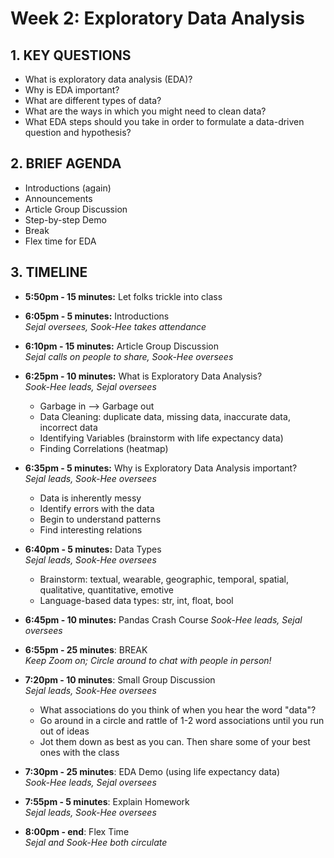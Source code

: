 # Week 2: Exploratory Data Analysis
## 1. KEY QUESTIONS
   - What is exploratory data analysis (EDA)?
   - Why is EDA important?
   - What are different types of data?
   - What are the ways in which you might need to clean data?
   - What EDA steps should you take in order to formulate a data-driven question and hypothesis?

## 2. BRIEF AGENDA

   - Introductions (again)
   - Announcements
   - Article Group Discussion
   - Step-by-step Demo
   - Break
   - Flex time for EDA
## 3. TIMELINE

   - **5:50pm - 15 minutes:** Let folks trickle into class  

   - **6:05pm - 5 minutes:** Introductions  
        *Sejal oversees, Sook-Hee takes attendance*

   - **6:10pm - 15 minutes:** Article Group Discussion  
        *Sejal calls on people to share, Sook-Hee oversees*

   - **6:25pm - 10 minutes:** What is Exploratory Data Analysis?  
        *Sook-Hee leads, Sejal oversees*
        - Garbage in --> Garbage out
        - Data Cleaning: duplicate data, missing data, inaccurate data, incorrect data
        - Identifying Variables (brainstorm with life expectancy data)
        - Finding Correlations (heatmap)
  
   - **6:35pm - 5 minutes:** Why is Exploratory Data Analysis important?  
        *Sejal leads, Sook-Hee oversees*
        - Data is inherently messy
        - Identify errors with the data
        - Begin to understand patterns
        - Find interesting relations

   - **6:40pm - 5 minutes:** Data Types  
        *Sejal leads, Sook-Hee oversees*
       - Brainstorm: textual, wearable, geographic, temporal, spatial, qualitative, quantitative, emotive
       - Language-based data types: str, int, float, bool

   - **6:45pm - 10 minutes:** Pandas Crash Course
        *Sook-Hee leads, Sejal oversees*

   - **6:55pm - 25 minutes**: BREAK  
        *Keep Zoom on; Circle around to chat with people in person!*

   - **7:20pm - 10 minutes**: Small Group Discussion  
        *Sejal leads, Sook-Hee oversees*
        - What associations do you think of when you hear the word "data"?
        - Go around in a circle and rattle of 1-2 word associations until you run out of ideas
        - Jot them down as best as you can. Then share some of your best ones with the class

   - **7:30pm - 25 minutes**: EDA Demo (using life expectancy data)  
        *Sook-Hee leads, Sejal oversees*  

   - **7:55pm - 5 minutes**: Explain Homework  
        *Sejal leads, Sook-Hee oversees*

   - **8:00pm - end**: Flex Time  
        *Sejal and Sook-Hee both circulate*